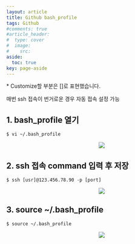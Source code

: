```yaml
---
layout: article
title: Github bash_profile
tags: Github
#comments: true
#article_header:
#  type: cover
#  image:
#    src:
aside:
  toc: true
key: page-aside
---
```


  \* Customize할 부분은 []로 표현했습니다.

  매번 ssh 접속이 번거로운 경우 자동 접속 설정 가능

## 1. bash_profile 열기

    $ vi ~/.bash_profile

<p align="center"><img src="https://github.com/Lotymuah/Lotymuah.github.io/blob/master/bash_profile.JPG?raw=true"></p>

## 2. ssh 접속 command 입력 후 저장

    $ ssh [usr]@123.456.78.90 -p [port]

<p align="center"><img src="https://github.com/Lotymuah/Lotymuah.github.io/blob/master/bash_profile2.JPG?raw=true"></p>

## 3. source ~/.bash_profile

    $ source ~/.bash_profile

<p align="center"><img src="https://github.com/Lotymuah/Lotymuah.github.io/blob/master/bash_profile3.JPG?raw=true"></p>
